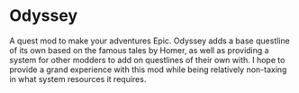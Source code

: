 # Odyssey

A quest mod to make your adventures Epic.
Odyssey adds a base questline of its own based on the famous tales by Homer, as well as providing a system for other modders to add on questlines of their own with. I hope to provide a grand experience with this mod while being relatively non-taxing in what system resources it requires.
